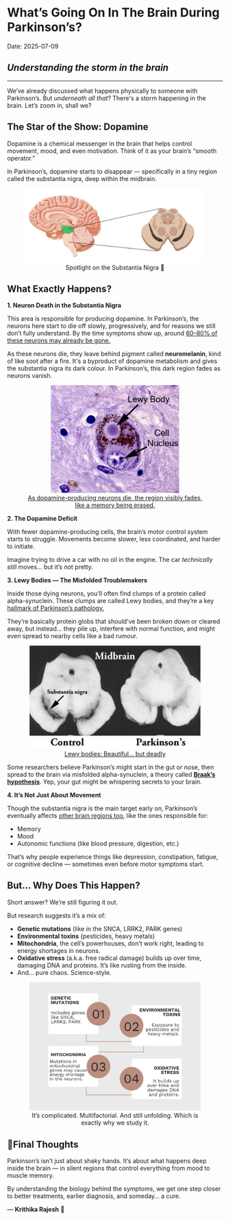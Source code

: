  
# What’s Going On In The Brain During Parkinson’s?
Date: 2025-07-09
## *Understanding the storm in the brain*
---

We’ve already discussed what happens physically to someone with Parkinson’s. But *underneath all that*? There's a storm happening in the brain.
Let’s zoom in, shall we? 

## The Star of the Show: Dopamine

Dopamine is a chemical messenger in the brain that helps control movement, mood, and even motivation. Think of it as your brain’s “smooth operator.”

In Parkinson’s, dopamine starts to disappear — specifically in a tiny region called the substantia nigra, deep within the midbrain.

<Figure style="text-align: center;">
<img src="../assets/01.png" alt="Me" width="500" />
<figcaption> Spotlight on the Substantia Nigra 🔦</figcaption>
</figure>

## What Exactly Happens?
**1. Neuron Death in the Substantia Nigra**

This area is responsible for producing dopamine.
In Parkinson’s, the neurons here start to die off slowly, progressively, and for reasons we still don’t fully understand.
By the time symptoms show up, around [60–80% of these neurons may already be gone.](https://pmc.ncbi.nlm.nih.gov/articles/PMC2918373/#R26)

As these neurons die, they leave behind pigment called **neuromelanin**, kind of like soot after a fire. It's a byproduct of dopamine metabolism and gives the substantia nigra its dark colour. In Parkinson’s, this dark region fades as neurons vanish.

 <Figure style="text-align: center;">
<img src="../assets/02.jpg" alt="Me" width="300" />
<figcaption>
<a href="https://scienceofparkinsons.com/2019/03/12/neuromelanin/" target="_blank">
      As dopamine-producing neurons die, the region visibly fades, like a memory being erased.
    </a>
</figcaption>
</figure>

**2. The Dopamine Deficit**

With fewer dopamine-producing cells, the brain’s motor control system starts to struggle. Movements become slower, less coordinated, and harder to initiate.

Imagine trying to drive a car with no oil in the engine. The car *technically* still moves… but it’s not pretty.

**3. Lewy Bodies — The Misfolded Troublemakers**

Inside those dying neurons, you’ll often find clumps of a protein called alpha-synuclein. These clumps are called Lewy bodies, and they’re a key [hallmark of Parkinson’s pathology.](https://febs.onlinelibrary.wiley.com/doi/pdf/10.1111/febs.12335)

They’re basically protein globs that should’ve been broken down or cleared away, but instead… they pile up, interfere with normal function, and might even spread to nearby cells like a bad rumour.

 <Figure style="text-align: center;">
<img src="../assets/03.jpg" alt="Me" width="400" />
<figcaption>
<a href="https://scienceofparkinsons.com/2018/10/20/lewy/" target="_blank">
     Lewy bodies: Beautiful… but deadly
    </a>
</figcaption>
</figure>

Some researchers believe Parkinson’s might start in the gut or nose, then spread to the brain via misfolded alpha-synuclein, a theory called [**Braak’s hypothesis**](https://pmc.ncbi.nlm.nih.gov/articles/PMC5304413/). Yep, your gut might be whispering secrets to your brain.

**4. It’s Not Just About Movement**
   
Though the substantia nigra is the main target early on, Parkinson’s eventually affects [other brain regions too](https://www.parkinsons.org.uk/research/research-blog/research-explained/what-areas-brain-are-affected-parkinsons), like the ones responsible for:
* Memory 
* Mood 
* Autonomic functions (like blood pressure, digestion, etc.)
  
That’s why people experience things like depression, constipation, fatigue, or cognitive decline — sometimes even before motor symptoms start.

## But… Why Does This Happen?

Short answer? We’re still figuring it out.

But research suggests it’s a mix of:
* **Genetic mutations** (like in the SNCA, LRRK2, PARK genes)
* **Environmental toxins** (pesticides, heavy metals)
* **Mitochondria**, the cell’s powerhouses, don’t work right, leading to energy shortages in neurons.
* **Oxidative stress** (a.k.a. free radical damage) builds up over time, damaging DNA and proteins. It’s like rusting from the inside.
* And… pure chaos. Science-style.

 <Figure style="text-align: center;">
<img src="../assets/04.jpg" alt="Me" width="400" />
<figcaption>It’s complicated. Multifactorial. And still unfolding. Which is exactly why we study it.</figcaption>
</figure>

## 💬Final Thoughts
Parkinson’s isn’t just about shaky hands. It’s about what happens deep inside the brain — in silent regions that control everything from mood to muscle memory.

By understanding the biology behind the symptoms, we get one step closer to better treatments, earlier diagnosis, and someday… a cure.

— **Krithika Rajesh** 🧠

